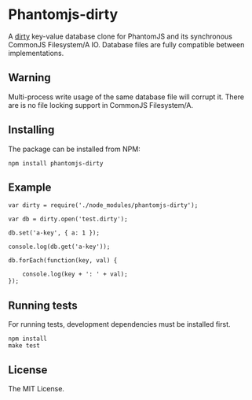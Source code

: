 # Phantomjs-dirty

A [dirty](https://github.com/felixge/node-dirty) key-value database clone for PhantomJS and
its synchronous CommonJS Filesystem/A IO. Database files are fully compatible between implementations.

## Warning

Multi-process write usage of the same database file will corrupt it. There are is no file locking
support in CommonJS Filesystem/A.

## Installing

The package can be installed from NPM:

    npm install phantomjs-dirty

## Example

    var dirty = require('./node_modules/phantomjs-dirty');

    var db = dirty.open('test.dirty');

    db.set('a-key', { a: 1 });

    console.log(db.get('a-key'));

    db.forEach(function(key, val) {

        console.log(key + ': ' + val);
    });

## Running tests

For running tests, development dependencies must be installed first.

    npm install
    make test

## License

The MIT License.
